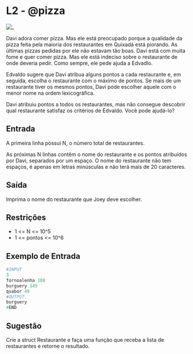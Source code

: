 # L2 - @pizza

![_](cover.jpg)

Davi adora comer pizza. Mas ele está preocupado porque a qualidade da pizza feita pela maioria dos restaurantes em Quixadá está piorando. As últimas pizzas pedidas por ele não estavam tão boas. Davi está com muita fome e quer comer pizza. Mas ele está indeciso sobre o restaurante de onde deveria pedir. Como sempre, ele pede ajuda a Edvadlo.

Edvaldo sugere que Davi atribua alguns pontos a cada restaurante e, em seguida, escolha o restaurante com o máximo de pontos. Se mais de um restaurante tiver os mesmos pontos, Davi pode escolher aquele com o menor nome na ordem lexicográfica.

Davi atribuiu pontos a todos os restaurantes, mas não consegue descobrir qual restaurante satisfaz os critérios de Edvaldo. Você pode ajudá-lo?

## Entrada

A primeira linha possui N, o número total de restaurantes.

As próximas N linhas contêm o nome do restaurante e os pontos atribuídos por Davi, separados por um espaço. O nome do restaurante não tem espaços, é apenas em letras minúsculas e não terá mais de 20 caracteres.

## Saída

Imprima o nome do restaurante que Joey deve escolher.

## Restrições

- 1 <= N <= 10^5
- 1 <= pontos <= 10^6

## Exemplo de Entrada

``` py
#INPUT
3
fornoalenha 108
burguery 145
qsabor 49
#OUTPUT
burguery
#END
```

## Sugestão

Crie a struct Restaurante e faça uma função que receba a lista de restaurantes e retorne o resultado.

